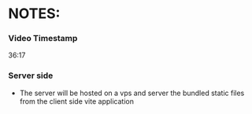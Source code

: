 # NOTES:

### Video Timestamp

36:17

### Server side

- The server will be hosted on a vps and server the bundled static files from the client side vite application
